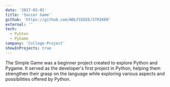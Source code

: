 ```yaml
---
date: '2017-03-01'
title: 'Soccer Game'
github: 'https://github.com/WOLFIEEEE/STRIKER'
external: ''
tech:
  - Pyhton
  - PyGame
company: 'College-Project'
showInProjects: true
---
```


The Simple Game was a beginner project created to explore Python and Pygame. It served as the developer's first project in Python, helping them strengthen their grasp on the language while exploring various aspects and possibilities offered by Python.

